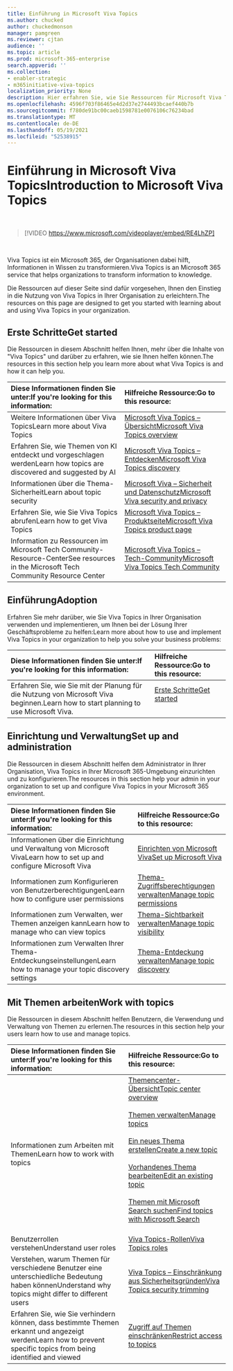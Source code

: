 ```yaml
---
title: Einführung in Microsoft Viva Topics
ms.author: chucked
author: chuckedmonson
manager: pamgreen
ms.reviewer: cjtan
audience: ''
ms.topic: article
ms.prod: microsoft-365-enterprise
search.appverid: ''
ms.collection:
- enabler-strategic
- m365initiative-viva-topics
localization_priority: None
description: Hier erfahren Sie, wie Sie Ressourcen für Microsoft Viva Topics finden.
ms.openlocfilehash: 4596f703f86465e4d2d37e2744493bcaef440b7b
ms.sourcegitcommit: f780de91bc00caeb1598781e0076106c76234bad
ms.translationtype: MT
ms.contentlocale: de-DE
ms.lasthandoff: 05/19/2021
ms.locfileid: "52538915"
---
```

# <a name="introduction-to-microsoft-viva-topics"></a><span data-ttu-id="0afce-103">Einführung in Microsoft Viva Topics</span><span class="sxs-lookup"><span data-stu-id="0afce-103">Introduction to Microsoft Viva Topics</span></span>

</br>

> [!VIDEO https://www.microsoft.com/videoplayer/embed/RE4LhZP]  

</br>


<span data-ttu-id="0afce-104">Viva Topics ist ein Microsoft 365, der Organisationen dabei hilft, Informationen in Wissen zu transformieren.</span><span class="sxs-lookup"><span data-stu-id="0afce-104">Viva Topics is an Microsoft 365 service that helps organizations to transform information to knowledge.</span></span>

<span data-ttu-id="0afce-105">Die Ressourcen auf dieser Seite sind dafür vorgesehen, Ihnen den Einstieg in die Nutzung von Viva Topics in Ihrer Organisation zu erleichtern.</span><span class="sxs-lookup"><span data-stu-id="0afce-105">The resources on this page are designed to get you started with learning about and using Viva Topics in your organization.</span></span>

## <a name="get-started"></a><span data-ttu-id="0afce-106">Erste Schritte</span><span class="sxs-lookup"><span data-stu-id="0afce-106">Get started</span></span>

<span data-ttu-id="0afce-107">Die Ressourcen in diesem Abschnitt helfen Ihnen, mehr über die Inhalte von "Viva Topics" und darüber zu erfahren, wie sie Ihnen helfen können.</span><span class="sxs-lookup"><span data-stu-id="0afce-107">The resources in this section help you learn more about what Viva Topics is and how it can help you.</span></span>

| <span data-ttu-id="0afce-108">Diese Informationen finden Sie unter:</span><span class="sxs-lookup"><span data-stu-id="0afce-108">If you're looking for this information:</span></span> | <span data-ttu-id="0afce-109">Hilfreiche Ressource:</span><span class="sxs-lookup"><span data-stu-id="0afce-109">Go to this resource:</span></span> |
|:-----|:-----|
|<span data-ttu-id="0afce-110">Weitere Informationen über Viva Topics</span><span class="sxs-lookup"><span data-stu-id="0afce-110">Learn more about Viva Topics</span></span>|[<span data-ttu-id="0afce-111">Microsoft Viva Topics – Übersicht</span><span class="sxs-lookup"><span data-stu-id="0afce-111">Microsoft Viva Topics overview</span></span>](topic-experiences-overview.md)|
|<span data-ttu-id="0afce-112">Erfahren Sie, wie Themen von KI entdeckt und vorgeschlagen werden</span><span class="sxs-lookup"><span data-stu-id="0afce-112">Learn how topics are discovered and suggested by AI</span></span>|[<span data-ttu-id="0afce-113">Microsoft Viva Topics – Entdecken</span><span class="sxs-lookup"><span data-stu-id="0afce-113">Microsoft Viva Topics discovery</span></span>](topic-experiences-discovery.md)|
|<span data-ttu-id="0afce-114">Informationen über die Thema-Sicherheit</span><span class="sxs-lookup"><span data-stu-id="0afce-114">Learn about topic security</span></span>|[<span data-ttu-id="0afce-115">Microsoft Viva – Sicherheit und Datenschutz</span><span class="sxs-lookup"><span data-stu-id="0afce-115">Microsoft Viva security and privacy</span></span>](topic-experiences-security-privacy.md)|
|<span data-ttu-id="0afce-116">Erfahren Sie, wie Sie Viva Topics abrufen</span><span class="sxs-lookup"><span data-stu-id="0afce-116">Learn how to get Viva Topics</span></span>|[<span data-ttu-id="0afce-117">Microsoft Viva Topics – Produktseite</span><span class="sxs-lookup"><span data-stu-id="0afce-117">Microsoft Viva Topics product page</span></span>](https://www.microsoft.com/microsoft-viva/topics?activetab=pivot%3aoverviewtab)|
|<span data-ttu-id="0afce-118">Information zu Ressourcen im Microsoft Tech Community-Resource-Center</span><span class="sxs-lookup"><span data-stu-id="0afce-118">See resources in the Microsoft Tech Community Resource Center</span></span>|[<span data-ttu-id="0afce-119">Microsoft Viva Topics – Tech-Community</span><span class="sxs-lookup"><span data-stu-id="0afce-119">Microsoft Viva Topics Tech Community</span></span>](https://resources.techcommunity.microsoft.com/viva-topics/)|



## <a name="adoption"></a><span data-ttu-id="0afce-120">Einführung</span><span class="sxs-lookup"><span data-stu-id="0afce-120">Adoption</span></span>

<span data-ttu-id="0afce-121">Erfahren Sie mehr darüber, wie Sie Viva Topics in Ihrer Organisation verwenden und implementieren, um Ihnen bei der Lösung Ihrer Geschäftsprobleme zu helfen:</span><span class="sxs-lookup"><span data-stu-id="0afce-121">Learn more about how to use and implement Viva Topics in your organization to help you solve your business problems:</span></span> 

| <span data-ttu-id="0afce-122">Diese Informationen finden Sie unter:</span><span class="sxs-lookup"><span data-stu-id="0afce-122">If you're looking for this information:</span></span> | <span data-ttu-id="0afce-123">Hilfreiche Ressource:</span><span class="sxs-lookup"><span data-stu-id="0afce-123">Go to this resource:</span></span> |
|:-----|:-----|
|<span data-ttu-id="0afce-124">Erfahren Sie, wie Sie mit der Planung für die Nutzung von Microsoft Viva beginnen.</span><span class="sxs-lookup"><span data-stu-id="0afce-124">Learn how to start planning to use Microsoft Viva.</span></span> |[<span data-ttu-id="0afce-125">Erste Schritte</span><span class="sxs-lookup"><span data-stu-id="0afce-125">Get started</span></span>](topics-adoption-getstarted.md)<br><br>|  

## <a name="set-up-and-administration"></a><span data-ttu-id="0afce-126">Einrichtung und Verwaltung</span><span class="sxs-lookup"><span data-stu-id="0afce-126">Set up and administration</span></span>

<span data-ttu-id="0afce-127">Die Ressourcen in diesem Abschnitt helfen dem Administrator in Ihrer Organisation, Viva Topics in Ihrer Microsoft 365-Umgebung einzurichten und zu konfigurieren.</span><span class="sxs-lookup"><span data-stu-id="0afce-127">The resources in this section help your admin in your organization to set up and configure Viva Topics in your Microsoft 365 environment.</span></span>

| <span data-ttu-id="0afce-128">Diese Informationen finden Sie unter:</span><span class="sxs-lookup"><span data-stu-id="0afce-128">If you're looking for this information:</span></span> | <span data-ttu-id="0afce-129">Hilfreiche Ressource:</span><span class="sxs-lookup"><span data-stu-id="0afce-129">Go to this resource:</span></span> |
|:-----|:-----|
|<span data-ttu-id="0afce-130">Informationen über die Einrichtung und Verwaltung von Microsoft Viva</span><span class="sxs-lookup"><span data-stu-id="0afce-130">Learn how to set up and configure Microsoft Viva</span></span>|[<span data-ttu-id="0afce-131">Einrichten von Microsoft Viva</span><span class="sxs-lookup"><span data-stu-id="0afce-131">Set up Microsoft Viva</span></span>](set-up-topic-experiences.md)|
|<span data-ttu-id="0afce-132">Informationen zum Konfigurieren von Benutzerberechtigungen</span><span class="sxs-lookup"><span data-stu-id="0afce-132">Learn how to configure user permissions</span></span>|[<span data-ttu-id="0afce-133">Thema-Zugriffsberechtigungen verwalten</span><span class="sxs-lookup"><span data-stu-id="0afce-133">Manage topic permissions</span></span>](topic-experiences-user-permissions.md)|
|<span data-ttu-id="0afce-134">Informationen zum Verwalten, wer Themen anzeigen kann</span><span class="sxs-lookup"><span data-stu-id="0afce-134">Learn how to manage who can view topics</span></span>|[<span data-ttu-id="0afce-135">Thema-Sichtbarkeit verwalten</span><span class="sxs-lookup"><span data-stu-id="0afce-135">Manage topic visibility</span></span>](topic-experiences-knowledge-rules.md)|
|<span data-ttu-id="0afce-136">Informationen zum Verwalten Ihrer Thema-Entdeckungseinstellungen</span><span class="sxs-lookup"><span data-stu-id="0afce-136">Learn how to manage your topic discovery settings</span></span>|[<span data-ttu-id="0afce-137">Thema-Entdeckung verwalten</span><span class="sxs-lookup"><span data-stu-id="0afce-137">Manage topic discovery</span></span>](topic-experiences-discovery.md)|

## <a name="work-with-topics"></a><span data-ttu-id="0afce-138">Mit Themen arbeiten</span><span class="sxs-lookup"><span data-stu-id="0afce-138">Work with topics</span></span>

<span data-ttu-id="0afce-139">Die Ressourcen in diesem Abschnitt helfen Benutzern, die Verwendung und Verwaltung von Themen zu erlernen.</span><span class="sxs-lookup"><span data-stu-id="0afce-139">The resources in this section help your users learn how to use and manage topics.</span></span>

| <span data-ttu-id="0afce-140">Diese Informationen finden Sie unter:</span><span class="sxs-lookup"><span data-stu-id="0afce-140">If you're looking for this information:</span></span> | <span data-ttu-id="0afce-141">Hilfreiche Ressource:</span><span class="sxs-lookup"><span data-stu-id="0afce-141">Go to this resource:</span></span> |
|:-----|:-----|
|<span data-ttu-id="0afce-142">Informationen zum Arbeiten mit Themen</span><span class="sxs-lookup"><span data-stu-id="0afce-142">Learn how to work with topics</span></span>|[<span data-ttu-id="0afce-143">Themencenter-Übersicht</span><span class="sxs-lookup"><span data-stu-id="0afce-143">Topic center overview</span></span>](topic-center-overview.md)<br><br>[<span data-ttu-id="0afce-144">Themen verwalten</span><span class="sxs-lookup"><span data-stu-id="0afce-144">Manage topics</span></span>](manage-topics.md)<br><br>[<span data-ttu-id="0afce-145">Ein neues Thema erstellen</span><span class="sxs-lookup"><span data-stu-id="0afce-145">Create a new topic</span></span>](create-a-topic.md)<br><br>[<span data-ttu-id="0afce-146">Vorhandenes Thema bearbeiten</span><span class="sxs-lookup"><span data-stu-id="0afce-146">Edit an existing topic</span></span>](edit-a-topic.md)<br><br>[<span data-ttu-id="0afce-147">Themen mit Microsoft Search suchen</span><span class="sxs-lookup"><span data-stu-id="0afce-147">Find topics with Microsoft Search</span></span>](search.md)<br><br>|
|<span data-ttu-id="0afce-148">Benutzerrollen verstehen</span><span class="sxs-lookup"><span data-stu-id="0afce-148">Understand user roles</span></span>|[<span data-ttu-id="0afce-149">Viva Topics-Rollen</span><span class="sxs-lookup"><span data-stu-id="0afce-149">Viva Topics roles</span></span>](topic-experiences-roles.md)|
|<span data-ttu-id="0afce-150">Verstehen, warum Themen für verschiedene Benutzer eine unterschiedliche Bedeutung haben können</span><span class="sxs-lookup"><span data-stu-id="0afce-150">Understand why topics might differ to different users</span></span>|[<span data-ttu-id="0afce-151">Viva Topics – Einschränkung aus Sicherheitsgründen</span><span class="sxs-lookup"><span data-stu-id="0afce-151">Viva Topics security trimming</span></span>](topic-experiences-security-trimming.md)|
|<span data-ttu-id="0afce-152">Erfahren Sie, wie Sie verhindern können, dass bestimmte Themen erkannt und angezeigt werden</span><span class="sxs-lookup"><span data-stu-id="0afce-152">Learn how to prevent specific topics from being identified and viewed</span></span>|[<span data-ttu-id="0afce-153">Zugriff auf Themen einschränken</span><span class="sxs-lookup"><span data-stu-id="0afce-153">Restrict access to topics</span></span>](restrict-access-to-topics.md)|




